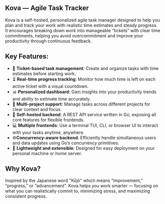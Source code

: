 ## Kova — Agile Task Tracker

Kova is a self-hosted, personalized agile task manager designed to help you plan
and track your work with realistic time estimates and steady progress.
It encourages breaking down work into manageable “tickets” with clear time commitments,
helping you avoid overcommitment and improve your productivity through continuous feedback.

## Key Features:

- 📝 **Ticket-based task management**: Create and organize tasks with time estimates before starting work.
- ⏳ **Real-time progress tracking**: Monitor how much time is left on each active ticket with a visual countdown.
- 📊 **Personalized dashboard**: Gain insights into your productivity trends and ability to estimate time accurately.
- 📁 **Multi-project support**: Manage tasks across different projects for clear context and focus.
- 🐹 **Self-hosted backend**: A REST API service written in Go, exposing all core features for flexible frontends.
- 💻 **Multiple frontends**: Use a terminal TUI, CLI, or browser UI to interact with your tasks anytime, anywhere.
- ⚙️**Concurrency-aware backend**: Efficiently handle simultaneous users and data updates using Go’s concurrency primitives.
- 🚀 **Lightweight and extensible**: Designed for easy deployment on your personal machine or home server.

## Why Kova?

Inspired by the Japanese word "Kōjō" which means “improvement,” “progress,” or “advancement".
Kova helps you work smarter — focusing on what you can realistically commit to, minimizing stress,
and maximizing consistent progress.
